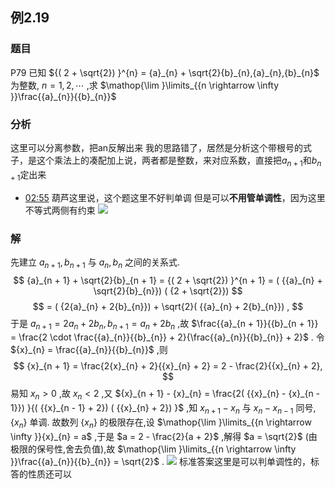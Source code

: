 ## 例2.19
### 题目
P79 已知 ${( 2 + \sqrt{2}) }^{n} = {a}_{n} + \sqrt{2}{b}_{n},{a}_{n},{b}_{n}$ 为整数, $n = 1,2,\cdots$ ,求 $\mathop{\lim }\limits_{{n \rightarrow \infty }}\frac{{a}_{n}}{{b}_{n}}$ 
### 分析
这里可以分离参数，把an反解出来
我的思路错了，居然是分析这个带根号的式子，是这个乘法上的凑配加上说，两者都是整数，来对应系数，直接把$a_{n+1}$和$b_{n+1}$定出来
- [02:55](https://www.bilibili.com/video/BV1Yw4m1a757?p=82&t=175.435421#t=02:55.44) 
葫芦这里说，这个题这里不好判单调
但是可以**不用管单调性**，因为这里不等式两侧有约束
![](https://img.hwenyi.tech/202409280147554.webp)
### 解
先建立 ${a}_{n + 1},{b}_{n + 1}$ 与 ${a}_{n},{b}_{n}$ 之间的关系式.
$$
{a}_{n + 1} + \sqrt{2}{b}_{n + 1} = {( 2 + \sqrt{2}) }^{n + 1} = ( {{a}_{n} + \sqrt{2}{b}_{n}}) ( {2 + \sqrt{2}})
$$
$$
= ( {2{a}_{n} + 2{b}_{n}}) + \sqrt{2}( {{a}_{n} + 2{b}_{n}}) ,
$$
于是 ${a}_{n + 1} = 2{a}_{n} + 2{b}_{n},{b}_{n + 1} = {a}_{n} + 2{b}_{n}$ ,故 $\frac{{a}_{n + 1}}{{b}_{n + 1}} = \frac{2 \cdot \frac{{a}_{n}}{{b}_{n}} + 2}{\frac{{a}_{n}}{{b}_{n}} + 2}$ . 令 ${x}_{n} = \frac{{a}_{n}}{{b}_{n}}$ ,则
$$
{x}_{n + 1} = \frac{2{x}_{n} + 2}{{x}_{n} + 2} = 2 - \frac{2}{{x}_{n} + 2},
$$
易知 ${x}_{n} > 0$ ,故 ${x}_{n} < 2$ ,又 ${x}_{n + 1} - {x}_{n} = \frac{2( {{x}_{n} - {x}_{n - 1}}) }{( {{x}_{n - 1} + 2}) ( {{x}_{n} + 2}) }$ ,知 ${x}_{n + 1} - {x}_{n}$ 与 ${x}_{n} - {x}_{n - 1}$ 同号, $\{ {x}_{n}\}$ 单调. 故数列 $\{ {x}_{n}\}$ 的极限存在,设 $\mathop{\lim }\limits_{{n \rightarrow \infty }}{x}_{n} = a$ ,于是 $a = 2 - \frac{2}{a + 2}$ ,解得 $a = \sqrt{2}$ (由极限的保号性,舍去负值),故 $\mathop{\lim }\limits_{{n \rightarrow \infty }}\frac{{a}_{n}}{{b}_{n}} = \sqrt{2}$ .
![](https://img.hwenyi.tech/202409280147579.webp)
标准答案这里是可以判单调性的，标答的性质还可以

